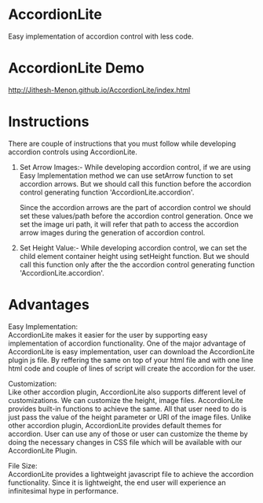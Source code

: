 AccordionLite
=============
Easy implementation of accordion control with less code.

AccordionLite Demo
==================

http://Jithesh-Menon.github.io/AccordionLite/index.html

Instructions
============

There are couple of instructions that you must follow while developing accordion controls using AccordionLite. 

1) Set Arrow Images:- While developing accordion control, if we are using Easy Implementation method we can use setArrow       function to set accordion arrows. But we should call this function before the accordion control generating function         'AccordionLite.accordion'. 

   Since the accordion arrows are the part of accordion control we should set these values/path before the accordion control    generation. Once we set the image uri path, it will refer that path to access the accordion arrow images during the generation of accordion control. 
 
  

2) Set Height Value:- While developing accordion control, we can set the child element container height using setHeight        function. But we should call this function only after the the accordion control generating function                         'AccordionLite.accordion'.

Advantages
==========

Easy Implementation:  <br/>
AccordionLite makes it easier for the user by supporting easy implementation of accordion functionality. One of the major advantage of AccordionLite is easy implementation, user can download the AccordionLite plugin js file. By reffering the same on top of your html file and with one line html code and couple of lines of script will create the accordion for the user.

Customization:   <br/>
Like other accordion plugin, AccordionLite also supports different level of customizations. We can customize the height, image files. AccordionLite provides built-in functions to achieve the same. All that user need to do is just pass the value of the height parameter or URI of the image files. 
Unlike other accordion plugin, AccordionLite provides default themes for accordion. User can use any of those or user can customize the theme by doing the necessary changes in CSS file which will be available with our AccordionLite Plugin.

File Size:   <br/>
AccordionLite provides a lightweight javascript file to achieve the accordion functionality. Since it is lightweight, the end user will experience an infinitesimal hype in performance.
